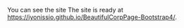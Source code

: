 You can see the site
The site is ready  at https://iyonissio.github.io/BeautifulCorpPage-Bootstrap4/.
